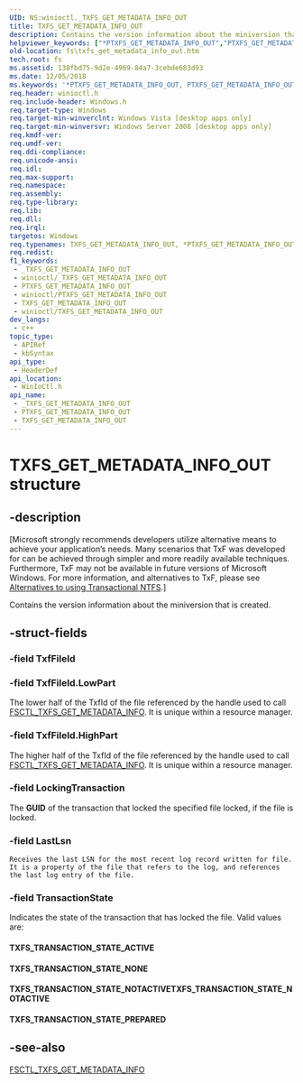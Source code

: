 ```yaml
---
UID: NS:winioctl._TXFS_GET_METADATA_INFO_OUT
title: TXFS_GET_METADATA_INFO_OUT
description: Contains the version information about the miniversion that is created.
helpviewer_keywords: ["*PTXFS_GET_METADATA_INFO_OUT","PTXFS_GET_METADATA_INFO_OUT","PTXFS_GET_METADATA_INFO_OUT structure pointer [Files]","TXFS_GET_METADATA_INFO_OUT","TXFS_GET_METADATA_INFO_OUT structure [Files]","TXFS_TRANSACTION_STATE_ACTIVE","TXFS_TRANSACTION_STATE_NONE","TXFS_TRANSACTION_STATE_NOTACTIVETXFS_TRANSACTION_STATE_NOTACTIVE","TXFS_TRANSACTION_STATE_PREPARED","fs.txfs_get_metadata_info_out","winioctl/PTXFS_GET_METADATA_INFO_OUT","winioctl/TXFS_GET_METADATA_INFO_OUT"]
old-location: fs\txfs_get_metadata_info_out.htm
tech.root: fs
ms.assetid: 138fbd75-9d2e-4969-84a7-3cebde683d93
ms.date: 12/05/2018
ms.keywords: '*PTXFS_GET_METADATA_INFO_OUT, PTXFS_GET_METADATA_INFO_OUT, PTXFS_GET_METADATA_INFO_OUT structure pointer [Files], TXFS_GET_METADATA_INFO_OUT, TXFS_GET_METADATA_INFO_OUT structure [Files], TXFS_TRANSACTION_STATE_ACTIVE, TXFS_TRANSACTION_STATE_NONE, TXFS_TRANSACTION_STATE_NOTACTIVETXFS_TRANSACTION_STATE_NOTACTIVE, TXFS_TRANSACTION_STATE_PREPARED, fs.txfs_get_metadata_info_out, winioctl/PTXFS_GET_METADATA_INFO_OUT, winioctl/TXFS_GET_METADATA_INFO_OUT'
req.header: winioctl.h
req.include-header: Windows.h
req.target-type: Windows
req.target-min-winverclnt: Windows Vista [desktop apps only]
req.target-min-winversvr: Windows Server 2008 [desktop apps only]
req.kmdf-ver: 
req.umdf-ver: 
req.ddi-compliance: 
req.unicode-ansi: 
req.idl: 
req.max-support: 
req.namespace: 
req.assembly: 
req.type-library: 
req.lib: 
req.dll: 
req.irql: 
targetos: Windows
req.typenames: TXFS_GET_METADATA_INFO_OUT, *PTXFS_GET_METADATA_INFO_OUT
req.redist: 
f1_keywords:
 - _TXFS_GET_METADATA_INFO_OUT
 - winioctl/_TXFS_GET_METADATA_INFO_OUT
 - PTXFS_GET_METADATA_INFO_OUT
 - winioctl/PTXFS_GET_METADATA_INFO_OUT
 - TXFS_GET_METADATA_INFO_OUT
 - winioctl/TXFS_GET_METADATA_INFO_OUT
dev_langs:
 - c++
topic_type:
 - APIRef
 - kbSyntax
api_type:
 - HeaderDef
api_location:
 - WinIoCtl.h
api_name:
 - _TXFS_GET_METADATA_INFO_OUT
 - PTXFS_GET_METADATA_INFO_OUT
 - TXFS_GET_METADATA_INFO_OUT
---
```


# TXFS_GET_METADATA_INFO_OUT structure


## -description

<p class="CCE_Message">[Microsoft strongly recommends developers utilize alternative means to achieve your 
    application’s needs. Many scenarios that TxF was developed for can be achieved through simpler and more readily 
    available techniques. Furthermore, TxF may not be available in future versions of Microsoft Windows. For more 
    information, and alternatives to TxF, please see 
    <a href="/windows/desktop/FileIO/deprecation-of-txf">Alternatives to using Transactional NTFS</a>.]

Contains the version information about the miniversion that is created.

## -struct-fields

### -field TxfFileId

### -field TxfFileId.LowPart

The lower half of the TxfId of the file referenced by the handle used to call <a href="/windows/desktop/api/winioctl/ni-winioctl-fsctl_txfs_get_metadata_info">FSCTL_TXFS_GET_METADATA_INFO</a>. It is unique within a resource manager.

### -field TxfFileId.HighPart

The higher half of the TxfId of the file referenced by the handle used to call <a href="/windows/desktop/api/winioctl/ni-winioctl-fsctl_txfs_get_metadata_info">FSCTL_TXFS_GET_METADATA_INFO</a>. It is unique within a resource manager.

### -field LockingTransaction

The <b>GUID</b> of the transaction that locked the specified file locked, if the file is locked.

### -field LastLsn

    Receives the last LSN for the most recent log record written for file. It is a property of the file that refers to the log, and references the last log entry of the file.

### -field TransactionState

Indicates the state of the transaction that has locked the file. Valid values are:

<a id="TXFS_TRANSACTION_STATE_ACTIVE"></a>
<a id="txfs_transaction_state_active"></a>


#### TXFS_TRANSACTION_STATE_ACTIVE

<a id="TXFS_TRANSACTION_STATE_NONE"></a>
<a id="txfs_transaction_state_none"></a>


#### TXFS_TRANSACTION_STATE_NONE

<a id="TXFS_TRANSACTION_STATE_NOTACTIVETXFS_TRANSACTION_STATE_NOTACTIVE"></a>
<a id="txfs_transaction_state_notactivetxfs_transaction_state_notactive"></a>


#### TXFS_TRANSACTION_STATE_NOTACTIVETXFS_TRANSACTION_STATE_NOTACTIVE

<a id="TXFS_TRANSACTION_STATE_PREPARED"></a>
<a id="txfs_transaction_state_prepared"></a>


#### TXFS_TRANSACTION_STATE_PREPARED

## -see-also

<a href="/windows/desktop/api/winioctl/ni-winioctl-fsctl_txfs_get_metadata_info">FSCTL_TXFS_GET_METADATA_INFO</a>

